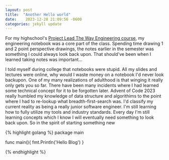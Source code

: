```yaml
---
layout: post
title:  "Another Hello world"
date:    2023-12-28 21:09:56 -0600
categories: jekyll update
---
```


For my highschool's [Project Lead The Way Engineering course](https://en.wikipedia.org/wiki/Project_Lead_the_Way), my engineering notebook was a core part of the class. Spending time drawing 1 and 2 point perspective drawings, the notes earlier in the semester was something I could always look back upon. That should've been when I learned taking notes was important...
  
I told myself during college that notebooks were stupid. All my slides and lectures were online, why would I waste money on a notebook I'd never look backupon. One of my many realizations of adulthood is that winging it really only gets you so far. There have been many incidents where I had learned some technical concept for it to be forgotten later. Advent of Code 2023 really humbled my knowledge of data structure and algorithims to the point where I had to re-lookup what breadth-first-search was. I'd classify my current reality as being a really junior software engineer. I'm still learning how to fully utilize my tools and industry standards. Every day I'm still learning concepts which I know I will eventually need something to look back upon. So in the spirit of starting something new 

{% highlight golang %}
package main 

func main(){ 
    fmt.Println('Hello Blog')
}

{% endhighlight %}

